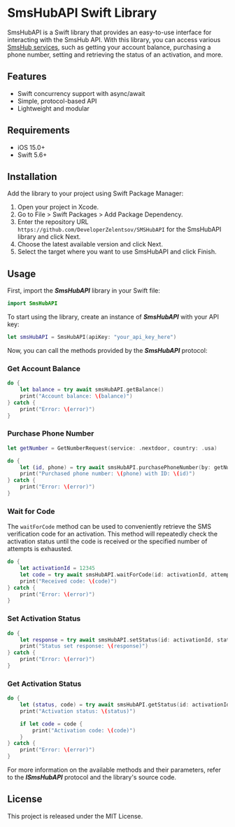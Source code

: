 # SmsHubAPI Swift Library #

SmsHubAPI is a Swift library that provides an easy-to-use interface for interacting with the SmsHub API. With this library, you can access various [SmsHub services](https://smshub.org/en/main), such as getting your account balance, purchasing a phone number, setting and retrieving the status of an activation, and more.

## Features ##

* Swift concurrency support with async/await
* Simple, protocol-based API
* Lightweight and modular

## Requirements ##

* iOS 15.0+
* Swift 5.6+

## Installation ##

Add the library to your project using Swift Package Manager:

1. Open your project in Xcode.
2. Go to File > Swift Packages > Add Package Dependency.
3. Enter the repository URL `https://github.com/DeveloperZelentsov/SMSHubAPI` for the SmsHubAPI library and click Next.
4. Choose the latest available version and click Next.
5. Select the target where you want to use SmsHubAPI and click Finish.

## Usage ##

First, import the **_SmsHubAPI_** library in your Swift file:

```swift
import SmsHubAPI
```

To start using the library, create an instance of **_SmsHubAPI_** with your API key:

```swift
let smsHubAPI = SmsHubAPI(apiKey: "your_api_key_here")
```
Now, you can call the methods provided by the **_SmsHubAPI_** protocol:

### Get Account Balance ###

```swift
do {
    let balance = try await smsHubAPI.getBalance()
    print("Account balance: \(balance)")
} catch {
    print("Error: \(error)")
}
```

### Purchase Phone Number ###

```swift
let getNumber = GetNumberRequest(service: .nextdoor, country: .usa)

do {
    let (id, phone) = try await smsHubAPI.purchasePhoneNumber(by: getNumber)
    print("Purchased phone number: \(phone) with ID: \(id)")
} catch {
    print("Error: \(error)")
}
```

### Wait for Code ###

The `waitForCode` method can be used to conveniently retrieve the SMS verification code for an activation. This method will repeatedly check the activation status until the code is received or the specified number of attempts is exhausted.

```swift
do {
    let activationId = 12345
    let code = try await smsHubAPI.waitForCode(id: activationId, attempts: 20, setStatusAfterCompletion: true)
    print("Received code: \(code)")
} catch {
    print("Error: \(error)")
}
```

### Set Activation Status ###

```swift
do {
    let response = try await smsHubAPI.setStatus(id: activationId, status: .smsSent)
    print("Status set response: \(response)")
} catch {
    print("Error: \(error)")
}
```

### Get Activation Status ###

```swift
do {
    let (status, code) = try await smsHubAPI.getStatus(id: activationId)
    print("Activation status: \(status)")

    if let code = code {
        print("Activation code: \(code)")
    }
} catch {
    print("Error: \(error)")
}
```

For more information on the available methods and their parameters, refer to the **_ISmsHubAPI_** protocol and the library's source code.

## License ##

This project is released under the MIT License.
